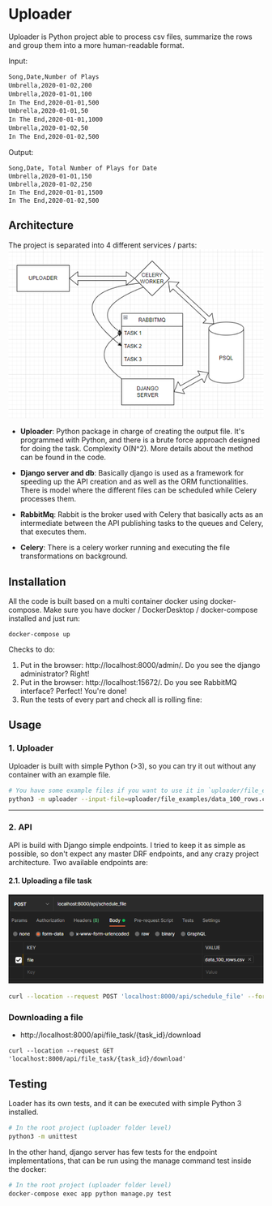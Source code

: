 # Uploader

Uploader is Python project able to process csv files, summarize the rows and
group them into a more human-readable format.

Input:
```txt
Song,Date,Number of Plays
Umbrella,2020-01-02,200
Umbrella,2020-01-01,100
In The End,2020-01-01,500
Umbrella,2020-01-01,50
In The End,2020-01-01,1000
Umbrella,2020-01-02,50
In The End,2020-01-02,500
```
Output:
```
Song,Date, Total Number of Plays for Date
Umbrella,2020-01-01,150
Umbrella,2020-01-02,250
In The End,2020-01-01,1500
In The End,2020-01-02,500
```

## Architecture

The project is separated into 4 different services / parts:
![](./README_img/infra.png)

- **Uploader**: Python package in charge of creating the output file. It's programmed with
Python, and there is a brute force approach designed for doing the task. Complexity O(N^2). More 
details about the method can be found in the code.


- **Django server and db**: Basically django is used as a framework for speeding up the API creation
and as well as the ORM functionalities. There is model where the different files can be scheduled while
Celery processes them.


- **RabbitMq**: Rabbit is the broker used with Celery that basically acts as an intermediate between
the API publishing tasks to the queues and Celery, that executes them.


- **Celery**: There is a celery worker running and executing the file transformations on background.

## Installation

All the code is built based on a multi container docker using docker-compose. Make sure you have
docker / DockerDesktop / docker-compose installed and just run:
```
docker-compose up
```

Checks to do:

1. Put in the browser: http://localhost:8000/admin/. Do you see the django administrator? Right!
2. Put in the browser: http://localhost:15672/. Do you see RabbitMQ interface? Perfect! You're done!
3. Run the tests of every part and check all is rolling fine:


## Usage

### 1. Uploader

Uploader is built with simple Python (>3), so you can try it out without any container
with an example file.
```sh
# You have some example files if you want to use it in `uploader/file_examples` 
python3 -m uploader --input-file=uploader/file_examples/data_100_rows.csv --output-file=results.csv
```
---
### 2. API
API is build with Django simple endpoints. I tried to keep it as simple as possible, so don't expect
any master DRF endpoints, and any crazy project architecture. Two available endpoints are:

#### 2.1. Uploading a file task

![](./README_img/postman_endpoint_1.png)

```sh
curl --location --request POST 'localhost:8000/api/schedule_file' --form 'file=@"your_path_to_project/uploader/file_examples/data_100_rows.csv"'
```

### Downloading a file
- http://localhost:8000/api/file_task/{task_id}/download

```SH
curl --location --request GET 'localhost:8000/api/file_task/{task_id}/download'
```

## Testing
Loader has its own tests, and it can be executed with simple Python 3 installed.

```sh
# In the root project (uploader folder level)
python3 -m unittest
```

In the other hand, django server has few tests for the endpoint implementations, that
can be run using the manage command test inside the docker:
```sh
# In the root project (uploader folder level)
docker-compose exec app python manage.py test
```
